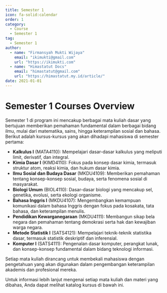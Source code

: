 ```yaml
--- 
title: Semester 1
icon: fa-solid:calendar
order: 1
category:
  - Course
  - Semester 1
tag:
  - Semester 1
author:
  - name: "Firmansyah Mukti Wijaya"
    email: "ikimukti@gmail.com"
    url: "https://ikimukti.com"
  - name: "Himastatut Docs"
    email: "himastatut@gmail.com"
    url: "https://himastatut.my.id/article/"
date: 2021-01-01
--- 
```


# Semester 1 Courses Overview

Semester 1 di program ini mencakup berbagai mata kuliah dasar yang bertujuan memberikan pemahaman fundamental dalam berbagai bidang ilmu, mulai dari matematika, sains, hingga keterampilan sosial dan bahasa. Berikut adalah kursus-kursus yang akan dihadapi mahasiswa di semester pertama:

- **Kalkulus I** (MATA4110): Mempelajari dasar-dasar kalkulus yang meliputi limit, derivatif, dan integral.
- **Kimia Dasar I** (KIMD4110): Fokus pada konsep dasar kimia, termasuk struktur atom, reaksi kimia, dan hukum dasar kimia.
- **Ilmu Sosial dan Budaya Dasar** (MKDU4109): Memberikan pemahaman tentang konsep-konsep sosial, budaya, serta fenomena sosial di masyarakat.
- **Biologi Umum** (BIOL4110): Dasar-dasar biologi yang mencakup sel, genetika, evolusi, serta ekologi organisme.
- **Bahasa Inggris I** (MKDU4107): Mengembangkan kemampuan komunikasi dalam bahasa Inggris dengan fokus pada kosakata, tata bahasa, dan keterampilan menulis.
- **Pendidikan Kewarganegaraan** (MKDU4111): Membangun sikap bela negara dan pemahaman tentang demokrasi serta hak dan kewajiban warga negara.
- **Metode Statistik I** (SATS4121): Mempelajari teknik-teknik statistika dasar, termasuk statistik deskriptif dan inferensial.
- **Komputer I** (SATS4111): Pengenalan dasar komputer, perangkat lunak, dan konsep-konsep fundamental dalam bidang teknologi informasi.

Setiap mata kuliah dirancang untuk membekali mahasiswa dengan pengetahuan yang akan digunakan dalam pengembangan keterampilan akademis dan profesional mereka.

Untuk informasi lebih lanjut mengenai setiap mata kuliah dan materi yang dibahas, Anda dapat melihat katalog kursus di bawah ini.

<Catalog />


<GitContributors />
<GitChangelog />
